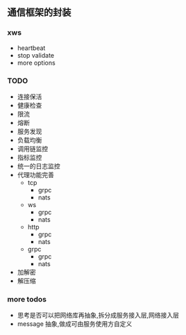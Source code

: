 ##  通信框架的封装

###  xws
- heartbeat
- stop validate
- more options


### TODO
- 连接保活
- 健康检查
- 限流
- 熔断
- 服务发现
- 负载均衡
- 调用链监控
- 指标监控
- 统一的日志监控
- 代理功能完善
    - tcp
        - grpc
        - nats
    - ws
        - grpc
        - nats
    - http
        - grpc
        - nats
    - grpc
        - grpc
        - nats
- 加解密
- 解压缩


### more todos
- 思考是否可以把网络库再抽象,拆分成服务接入层,网络接入层
- message 抽象,做成可由服务使用方自定义
